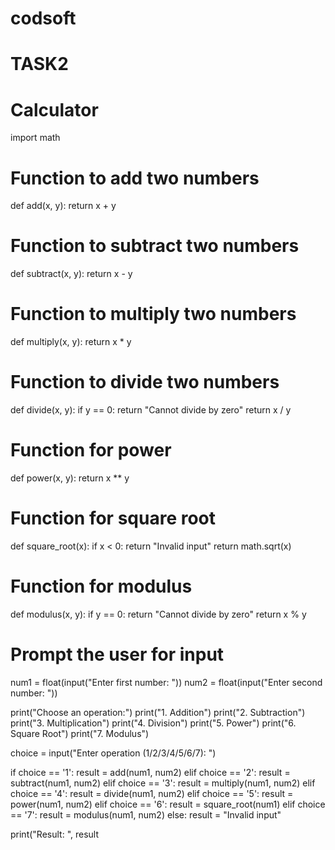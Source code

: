 # codsoft
# TASK2
# Calculator
import math

# Function to add two numbers
def add(x, y):
    return x + y

# Function to subtract two numbers
def subtract(x, y):
    return x - y

# Function to multiply two numbers
def multiply(x, y):
    return x * y

# Function to divide two numbers
def divide(x, y):
    if y == 0:
        return "Cannot divide by zero"
    return x / y

# Function for power
def power(x, y):
    return x ** y

# Function for square root
def square_root(x):
    if x < 0:
        return "Invalid input"
    return math.sqrt(x)

# Function for modulus
def modulus(x, y):
    if y == 0:
        return "Cannot divide by zero"
    return x % y

# Prompt the user for input
num1 = float(input("Enter first number: "))
num2 = float(input("Enter second number: "))

print("Choose an operation:")
print("1. Addition")
print("2. Subtraction")
print("3. Multiplication")
print("4. Division")
print("5. Power")
print("6. Square Root")
print("7. Modulus")

choice = input("Enter operation (1/2/3/4/5/6/7): ")

if choice == '1':
    result = add(num1, num2)
elif choice == '2':
    result = subtract(num1, num2)
elif choice == '3':
    result = multiply(num1, num2)
elif choice == '4':
    result = divide(num1, num2)
elif choice == '5':
    result = power(num1, num2)
elif choice == '6':
    result = square_root(num1)
elif choice == '7':
    result = modulus(num1, num2)
else:
    result = "Invalid input"

print("Result: ", result
